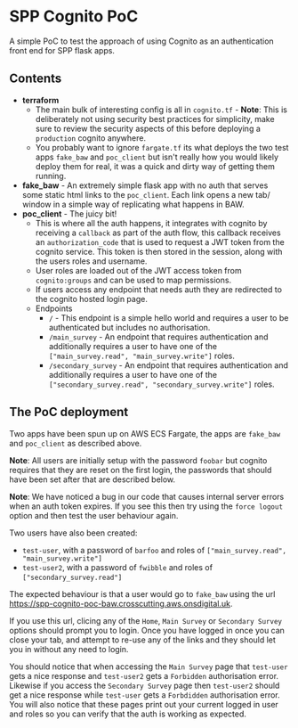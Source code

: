 # SPP Cognito PoC

A simple PoC to test the approach of using Cognito as an authentication front end for SPP flask apps.

## Contents

- **terraform**
  - The main bulk of interesting config is all in `cognito.tf` - **Note**: This is deliberately not using security
    best practices for simplicity, make sure to review the security aspects of this before deploying a
    `production` cognito anywhere.
  - You probably want to ignore `fargate.tf` its what deploys the two test apps `fake_baw` and `poc_client`
    but isn't really how you would likely deploy them for real, it was a quick and dirty way of getting them running.
- **fake_baw** - An extremely simple flask app with no auth that serves some static html links to the `poc_client`.
  Each link opens a new tab/ window in a simple way of replicating what happens in BAW.
- **poc_client** - The juicy bit!
  - This is where all the auth happens, it integrates with cognito by receiving a `callback` as part of the auth flow,
    this callback receives an `authorization_code` that is used to request a JWT token from the cognito service. This
    token is then stored in the session, along with the users roles and username.
  - User roles are loaded out of the JWT access token from `cognito:groups` and can be used to map permissions.
  - If users access any endpoint that needs auth they are redirected to the cognito hosted login page.
  - Endpoints
    - `/` - This endpoint is a simple hello world and requires a user to be authenticated but includes
      no authorisation.
    - `/main_survey` - An endpoint that requires authentication and additionally requires a user to have one of the
      `["main_survey.read", "main_survey.write"]` roles.
    - `/secondary_survey` - An endpoint that requires authentication and additionally requires a user to have one of the
      `["secondary_survey.read", "secondary_survey.write"]` roles.

## The PoC deployment

Two apps have been spun up on AWS ECS Fargate, the apps are `fake_baw` and `poc_client` as described above.

**Note**: All users are initially setup with the password `foobar` but cognito requires that they are reset on the first
login, the passwords that should have been set after that are described below.

**Note**: We have noticed a bug in our code that causes internal server errors when an auth token expires. If you see
this then try using the `force logout` option and then test the user behaviour again.

Two users have also been created:

- `test-user`, with a password of `barfoo` and roles of `["main_survey.read", "main_survey.write"]`
- `test-user2`, with a password of `fwibble` and roles of `["secondary_survey.read"]`

The expected behaviour is that a user would go to `fake_baw` using the url
<https://spp-cognito-poc-baw.crosscutting.aws.onsdigital.uk>.

If you use this url, clicing any of the `Home`, `Main Survey` or `Secondary Survey` options should prompt you to login.
Once you have logged in once you can close your tab, and attempt to re-use any of the links and they should let you in
without any need to login.

You should notice that when accessing the `Main Survey` page that `test-user` gets a nice response and `test-user2`
gets a `Forbidden` authorisation error. Likewise if you access the `Secondary Survey` page then `test-user2` should get
a nice response while `test-user` gets a `Forbdidden` authorisation error. You will also notice that these pages print
out your current logged in user and roles so you can verify that the auth is working as expected.
